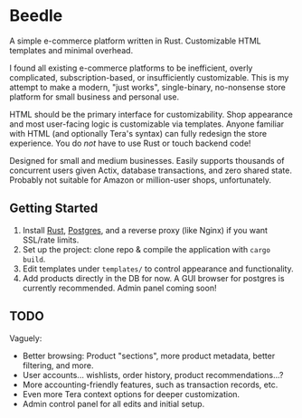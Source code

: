 # Beedle

A simple e-commerce platform written in Rust. Customizable HTML templates and minimal overhead.

I found all existing e-commerce platforms to be inefficient, overly complicated, subscription-based, or insufficiently customizable. This is my attempt to make a modern, "just works", single-binary, no-nonsense store platform for small business and personal use. 

HTML should be the primary interface for customizability. Shop appearance and most user-facing logic is customizable via templates. Anyone familiar with HTML (and optionally Tera's syntax) can fully redesign the store experience. You do *not* have to use Rust or touch backend code!

Designed for small and medium businesses. Easily supports thousands of concurrent users given Actix, database transactions, and zero shared state. Probably not suitable for Amazon or million-user shops, unfortunately. 

## Getting Started

1. Install [Rust](https://rustup.rs/), [Postgres](https://www.postgresql.org/), and a reverse proxy (like Nginx) if you want SSL/rate limits.
2. Set up the project: clone repo & compile the application with `cargo build`. 
3. Edit templates under `templates/` to control appearance and functionality.
4. Add products directly in the DB for now. A GUI browser for postgres is currently recommended. Admin panel coming soon! 

## TODO

Vaguely:

- Better browsing: Product "sections", more product metadata, better filtering, and more.
- User accounts... wishlists, order history, product recommendations...? 
- More accounting-friendly features, such as transaction records, etc.
- Even more Tera context options for deeper customization.
- Admin control panel for all edits and initial setup.
